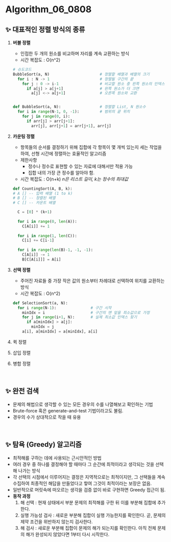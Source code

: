 # Algorithm_06_0808

## ✨ 대표적인 정렬 방식의 종류

1. **버블 정렬**

    - 인접한 두 개의 원소를 비교하며 자리를 계속 교환하는 방식
    - 시간 복잡도 : O(n^2)

    ```python
    # 슈도코드
    BubbleSort(a, N)                      # 정렬할 배열과 배열의 크기
      for i : N -> 1                      # 정렬될 구간의 끝
        for j : 0 -> i-1                  # 비교할 원소 중 왼쪽 원소의 인덱스
          if a[j] > a[j+1]                # 왼쪽 원소가 더 크면
            a[j] <-> a[j+1]               # 오른쪽 원소와 교환
    
    
    def BubbleSort(a, N):                 # 정렬할 List, N 원소수
      for i in range(N-1, 0, -1):         # 범위의 끝 위치
        for j in range(0, i):
          if arr[j] > arr[j+1]:
            arr[j], arr[j+1] = arr[j+1], arr[j]
    ```

2. **카운팅 정렬**

    - 항목들의 순서를 결정하기 위해 집합에 각 항목이 몇 개씩 있는지 세는 작업을 하여, 선형 시간에 정렬하는 효율적인 알고리즘
    - 제한사항
        - 정수나 정수로 표현할 수 있는 자료에 대해서만 적용 가능
        - 집합 내의 가장 큰 정수를 알아야 함.
    - 시간 복잡도 : O(n+k)        *n은 리스트 길이, k는 정수의 최대값*

    ```python
    def CountingSort(A, B, k):
    # A [] -- 입력 배열 (1 to k)
    # B [] -- 정렬된 배열
    # C [] -- 카운트 배열
    
      C = [0] * (k+1)
      
      for i in range(0, len(A)):
        C[A[i]] += 1
      
      for i in range(1, len(C)):
        C[i] += C[i-1]
        
      for i in range(len(B)-1, -1, -1):
        C[A[i]] -= 1
        B[C[A[i]]] = A[i]
    ```

3. **선택 정렬**

    - 주어진 자료들 중 가장 작은 값의 원소부터 차례대로 선택하여 위치를 교환하는 방식
    - 시간 복잡도 : O(n^2)

    ```python
    def SelectionSort(a, N):
      for i range(N-1):               # 구간 시작
        minIdx = i                    # 구간의 맨 앞을 최소값으로 가정
        for j in range(i+1, N):       # 실제 최소값 인덱스 찾기
          if a[minIdx] > a[j]:
            minIdx = j
        a[i], a[minIdx] = a[minIdx], a[i]
    ```

4. 퀵 정렬

5. 삽입 정렬

6. 병합 정렬

<br/>

## ✨ 완전 검색

- 문제의 해법으로 생각할 수 있는 모든 경우의 수를 나열해보고 확인하는 기법
- Brute-force 혹은 generate-and-test 기법이라고도 불림.
- 경우의 수가 상대적으로 작을 때 유용

<br/>

## ✨ 탐욕 (Greedy) 알고리즘

- 최적해를 구하는 데에 사용되는 근시안적인 방법
- 여러 경우 중 하나를 결정해야 할 때마다 그 순간에 최적이라고 생각되는 것을 선택해 나가는 방식
- 각 선택의 시점에서 이루어지는 결정은 지역적으로는 최적이지만, 그 선택들을 계속 수집하여 최종적인 해답을 만들었다고 핳여 그것이 최적이라는 보장은 없음.
- 일반적으로 머릿속에 떠오르는 생각을 검증 없이 바로 구현하면 Greedy 접근이 됨.
- **동작 과정**
    1. 해 선택 : 현재 상태에서 부분 문제의 최적해를 구한 뒤 이를 부분해 집합에 추가한다.
    2. 실행 가능성 검사 : 새로운 부분해 집합이 실행 가능한지를 확인한다. 곧, 문제의 제약 조건을 위반하지 않는지 검사한다.
    3. 해 검사 : 새로운 부분해 집합이 문제의 해가 되는지를 확인한다. 아직 전체 문제의 해가 완성되지 않았다면 1부터 다시 시작한다.